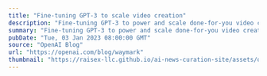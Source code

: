 ```yaml
---
title: "Fine-tuning GPT-3 to scale video creation"
description: "Fine-tuning GPT-3 to power and scale done-for-you video creation."
summary: "Fine-tuning GPT-3 to power and scale done-for-you video creation."
pubDate: "Tue, 03 Jan 2023 08:00:00 GMT"
source: "OpenAI Blog"
url: "https://openai.com/blog/waymark"
thumbnail: "https://raisex-llc.github.io/ai-news-curation-site/assets/openai_logo.png"
---
```


